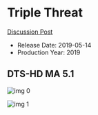 # Triple Threat

[Discussion Post](https://www.avsforum.com/threads/bass-eq-for-filtered-movies.2995212/post-57836896)

* Release Date: 2019-05-14
* Production Year: 2019

## DTS-HD MA 5.1

![img 0](https://i.imgur.com/rXpvqVG.jpg)

![img 1](https://i.imgur.com/cNImbNe.jpg)

